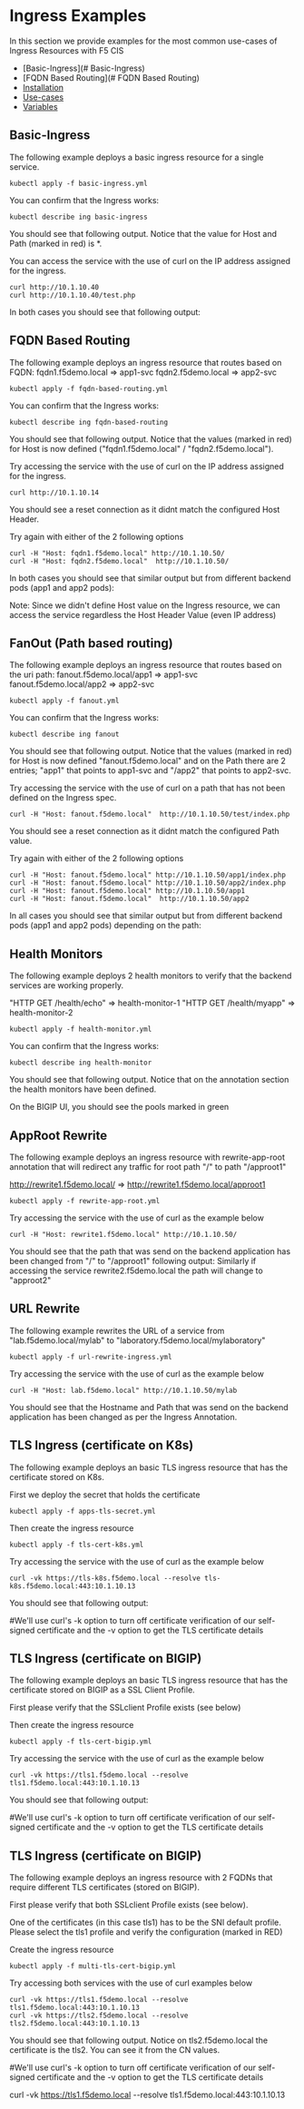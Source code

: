 # Ingress Examples

In this section we provide examples for the most common use-cases of Ingress Resources with F5 CIS

- [Basic-Ingress](# Basic-Ingress)
- [FQDN Based Routing](# FQDN Based Routing)
- [Installation](#installation)
- [Use-cases](#use-cases)
- [Variables](#variables)


## Basic-Ingress
The following example deploys a basic ingress resource for a single service.

```
kubectl apply -f basic-ingress.yml
```

You can confirm that the Ingress works:

```
kubectl describe ing basic-ingress
```

You should see that following output. Notice that the value for Host and Path (marked in red) is *. 

You can access the service with the use of curl on the IP address assigned for the ingress. 

```
curl http://10.1.10.40
curl http://10.1.10.40/test.php
```
In both cases you should see that following output:



## FQDN Based Routing
The following example deploys an ingress resource that routes based on FQDN:
fqdn1.f5demo.local => app1-svc
fqdn2.f5demo.local => app2-svc


```
kubectl apply -f fqdn-based-routing.yml
```

You can confirm that the Ingress works:

```
kubectl describe ing fqdn-based-routing
```

You should see that following output. Notice that the values (marked in red) for Host is now defined ("fqdn1.f5demo.local" / "fqdn2.f5demo.local").

Try accessing the service with the use of curl on the IP address assigned for the ingress. 

```
curl http://10.1.10.14
```
You should see a reset connection as it didnt match the configured Host Header.

Try again with either of the 2 following options

```
curl -H "Host: fqdn1.f5demo.local" http://10.1.10.50/
curl -H "Host: fqdn2.f5demo.local"  http://10.1.10.50/
```

In both cases you should see that similar output but from different backend pods (app1 and app2 pods):


Note: Since we didn't define Host value on the Ingress resource, we can access the service regardless the Host Header Value (even IP address)



## FanOut (Path based routing)
The following example deploys an ingress resource that routes based on the uri path:
fanout.f5demo.local/app1 => app1-svc
fanout.f5demo.local/app2 => app2-svc


```
kubectl apply -f fanout.yml
```

You can confirm that the Ingress works:

```
kubectl describe ing fanout
```

You should see that following output. Notice that the values (marked in red) for Host is now defined "fanout.f5demo.local" and on the Path there are 2 entries; "app1" that points to app1-svc and "/app2" that points to app2-svc.

Try accessing the service with the use of curl on a path that has not been defined on the Ingress spec.

```
curl -H "Host: fanout.f5demo.local"  http://10.1.10.50/test/index.php
```

You should see a reset connection as it didnt match the configured Path value.

Try again with either of the 2 following options

```
curl -H "Host: fanout.f5demo.local" http://10.1.10.50/app1/index.php
curl -H "Host: fanout.f5demo.local" http://10.1.10.50/app2/index.php
curl -H "Host: fanout.f5demo.local" http://10.1.10.50/app1
curl -H "Host: fanout.f5demo.local"  http://10.1.10.50/app2
```

In all cases you should see that similar output but from different backend pods (app1 and app2 pods) depending on the path:



## Health Monitors
The following example deploys 2 health monitors to verify that the backend services are working properly.

"HTTP GET /health/echo" => health-monitor-1
"HTTP GET /health/myapp" => health-monitor-2


```
kubectl apply -f health-monitor.yml
```

You can confirm that the Ingress works:

```
kubectl describe ing health-monitor
```

You should see that following output. Notice that on the annotation section the health monitors have been defined.


On the BIGIP UI, you should see the pools marked in green


## AppRoot Rewrite
The following example deploys an ingress resource with rewrite-app-root annotation that will redirect any traffic for root path "/" to path "/approot1"

http://rewrite1.f5demo.local/ => http://rewrite1.f5demo.local/approot1


```
kubectl apply -f rewrite-app-root.yml
```

Try accessing the service with the use of curl as the example below

```
curl -H "Host: rewrite1.f5demo.local" http://10.1.10.50/
```

You should see that the path that was send on the backend application has been changed from "/" to "/approot1" following output:
Similarly if accessing the service rewrite2.f5demo.local the path will change to "approot2"




## URL Rewrite
The following example rewrites the URL of a service from "lab.f5demo.local/mylab" to "laboratory.f5demo.local/mylaboratory"

```
kubectl apply -f url-rewrite-ingress.yml
```


Try accessing the service with the use of curl as the example below

```
curl -H "Host: lab.f5demo.local" http://10.1.10.50/mylab
```


You should see that the Hostname and Path that was send on the backend application has been changed as per the Ingress Annotation.




## TLS Ingress (certificate on K8s)
The following example deploys an basic TLS ingress resource that has the certificate stored on K8s.

First we deploy the secret that holds the certificate
```
kubectl apply -f apps-tls-secret.yml
```

Then create the ingress resource
```
kubectl apply -f tls-cert-k8s.yml
```

Try accessing the service with the use of curl as the example below

```
curl -vk https://tls-k8s.f5demo.local --resolve tls-k8s.f5demo.local:443:10.1.10.13
```

You should see that following output:


#We'll use curl's -k option to turn off certificate verification of our self-signed certificate and the -v option to get the TLS certificate details



## TLS Ingress (certificate on BIGIP)
The following example deploys an basic TLS ingress resource that has the certificate stored on BIGIP as a SSL Client Profile.

First please verify that the SSLclient Profile exists (see below)


Then create the ingress resource
```
kubectl apply -f tls-cert-bigip.yml
```

Try accessing the service with the use of curl as the example below

```
curl -vk https://tls1.f5demo.local --resolve tls1.f5demo.local:443:10.1.10.13
```

You should see that following output:


#We'll use curl's -k option to turn off certificate verification of our self-signed certificate and the -v option to get the TLS certificate details




## TLS Ingress (certificate on BIGIP)
The following example deploys an ingress resource with 2 FQDNs that require different TLS certificates (stored on BIGIP).

First please verify that both SSLclient Profile exists (see below). 

One of the certificates (in this case tls1) has to be the SNI default profile. Please select the tls1 profile and verify the configuration (marked in RED)


Create the ingress resource
```
kubectl apply -f multi-tls-cert-bigip.yml
```

Try accessing both services with the use of curl examples below

```
curl -vk https://tls1.f5demo.local --resolve tls1.f5demo.local:443:10.1.10.13
curl -vk https://tls2.f5demo.local --resolve tls2.f5demo.local:443:10.1.10.13
```

You should see that following output. Notice on tls2.f5demo.local the certificate is the tls2. You can see it from the CN values.


#We'll use curl's -k option to turn off certificate verification of our self-signed certificate and the -v option to get the TLS certificate details








curl -vk https://tls1.f5demo.local --resolve tls1.f5demo.local:443:10.1.10.13

